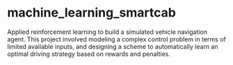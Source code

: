 # machine_learning_smartcab

Applied reinforcement learning to build a simulated vehicle navigation agent. This project involved modeling a complex control problem in terms of limited available inputs, and designing a scheme to automatically learn an optimal driving strategy based on rewards and penalties.
